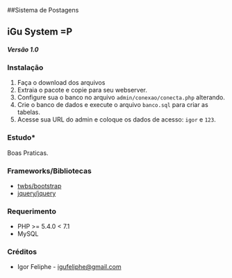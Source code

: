 ##Sistema de Postagens 

## iGu System =P


#### _Versão 1.0_ 


### Instalação

1. Faça o download dos arquivos
2. Extraia o pacote e copie para seu webserver.
3. Configure sua o banco no arquivo `admin/conexao/conecta.php` alterando. 
4. Crie o banco de dados e execute o arquivo `banco.sql` para criar as tabelas.
5. Acesse sua URL do admin e coloque os dados de acesso: `igor` e `123`.

### Estudo*
Boas Praticas.


### Frameworks/Bibliotecas
* [twbs/bootstrap](https://github.com/twbs/bootstrap) 
* [jquery/jquery](https://github.com/jquery/jquery) 

### Requerimento
* PHP >= 5.4.0 < 7.1
* MySQL

### Créditos
* Igor Feliphe - igufeliphe@gmail.com
